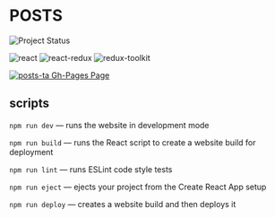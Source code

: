 # POSTS

![Project Status](https://img.shields.io/badge/status-complete-lightgreen?style=flat-square)

![react](https://img.shields.io/npm/v/react.svg?style=flat-square&label=react)
![react-redux](https://img.shields.io/npm/v/react-redux.svg?style=flat-square&label=react-redux)
![redux-toolkit](https://img.shields.io/npm/v/@reduxjs/toolkit.svg?style=flat-square&label=@reduxjs/toolkit)

[![posts-ta Gh-Pages Page](https://img.shields.io/badge/GitHub_Pages-posts-f9f9f9?style=for-the-badge&logo=githubpages)](https://kobewinona.github.io/posts-ta/)

## scripts

`npm run dev` — runs the website in development mode

`npm run build` — runs the React script to create a website build for deployment

`npm run lint` — runs ESLint code style tests

`npm run eject` — ejects your project from the Create React App setup

`npm run deploy` — creates a website build and then deploys it 
